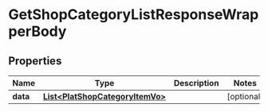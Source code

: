 

# GetShopCategoryListResponseWrapperBody


## Properties

Name | Type | Description | Notes
------------ | ------------- | ------------- | -------------
**data** | [**List&lt;PlatShopCategoryItemVo&gt;**](PlatShopCategoryItemVo.md) |  |  [optional]



